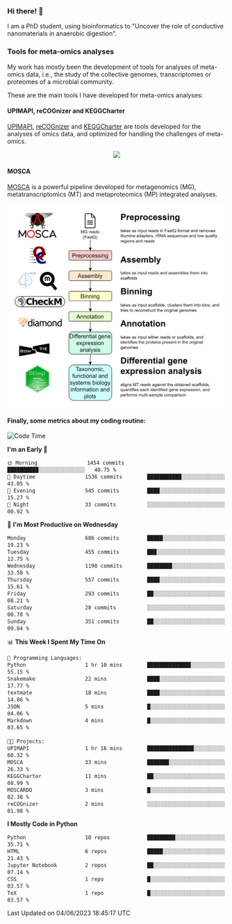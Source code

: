 ### Hi there! 👋

I am a PhD student, using bioinformatics to "Uncover the role of conductive nanomaterials in anaerobic digestion".

### Tools for meta-omics analyses

My work has mostly been the development of tools for analyses of meta-omics data, i.e., the study of the collective genomes, transcriptomes or proteomes of a microbial community.

These are the main tools I have developed for meta-omics analyses:

#### UPIMAPI, reCOGnizer and KEGGCharter

[UPIMAPI](https://github.com/iquasere/UPIMAPI), [reCOGnizer](https://github.com/iquasere/reCOGnizer) and [KEGGCharter](https://github.com/iquasere/KEGGCharter) are tools developed for the analyses of omics data, and optimized for handling the challenges of meta-omics.

<p align="center">
    <img src="assets/annotation_paper.png">
</p>

#### MOSCA

[MOSCA](https://github.com/iquasere/MOSCA) is a powerful pipeline developed for metagenomics (MG), metatranscriptomics (MT) and metaproteomics (MP) integrated analyses.

<p align="center">
    <img src="assets/mosca_workflow.png" align="center" width="700">
</p>


#### Finally, some metrics about my coding routine:

<!--START_SECTION:waka-->
![Code Time](http://img.shields.io/badge/Code%20Time-581%20hrs%2048%20mins-blue)

**I'm an Early 🐤** 

```text
🌞 Morning                1454 commits        ██████████░░░░░░░░░░░░░░░   40.75 % 
🌆 Daytime                1536 commits        ███████████░░░░░░░░░░░░░░   43.05 % 
🌃 Evening                545 commits         ████░░░░░░░░░░░░░░░░░░░░░   15.27 % 
🌙 Night                  33 commits          ░░░░░░░░░░░░░░░░░░░░░░░░░   00.92 % 
```
📅 **I'm Most Productive on Wednesday** 

```text
Monday                   686 commits         █████░░░░░░░░░░░░░░░░░░░░   19.23 % 
Tuesday                  455 commits         ███░░░░░░░░░░░░░░░░░░░░░░   12.75 % 
Wednesday                1198 commits        ████████░░░░░░░░░░░░░░░░░   33.58 % 
Thursday                 557 commits         ████░░░░░░░░░░░░░░░░░░░░░   15.61 % 
Friday                   293 commits         ██░░░░░░░░░░░░░░░░░░░░░░░   08.21 % 
Saturday                 28 commits          ░░░░░░░░░░░░░░░░░░░░░░░░░   00.78 % 
Sunday                   351 commits         ██░░░░░░░░░░░░░░░░░░░░░░░   09.84 % 
```


📊 **This Week I Spent My Time On** 

```text
💬 Programming Languages: 
Python                   1 hr 10 mins        ██████████████░░░░░░░░░░░   55.15 % 
Snakemake                22 mins             ████░░░░░░░░░░░░░░░░░░░░░   17.77 % 
textmate                 18 mins             ████░░░░░░░░░░░░░░░░░░░░░   14.86 % 
JSON                     5 mins              █░░░░░░░░░░░░░░░░░░░░░░░░   04.06 % 
Markdown                 4 mins              █░░░░░░░░░░░░░░░░░░░░░░░░   03.65 % 

🐱‍💻 Projects: 
UPIMAPI                  1 hr 16 mins        ███████████████░░░░░░░░░░   60.32 % 
MOSCA                    33 mins             ███████░░░░░░░░░░░░░░░░░░   26.33 % 
KEGGCharter              11 mins             ██░░░░░░░░░░░░░░░░░░░░░░░   08.99 % 
MOSCARDO                 3 mins              █░░░░░░░░░░░░░░░░░░░░░░░░   02.38 % 
reCOGnizer               2 mins              ░░░░░░░░░░░░░░░░░░░░░░░░░   01.98 % 
```

**I Mostly Code in Python** 

```text
Python                   10 repos            █████████░░░░░░░░░░░░░░░░   35.71 % 
HTML                     6 repos             █████░░░░░░░░░░░░░░░░░░░░   21.43 % 
Jupyter Notebook         2 repos             ██░░░░░░░░░░░░░░░░░░░░░░░   07.14 % 
CSS                      1 repo              █░░░░░░░░░░░░░░░░░░░░░░░░   03.57 % 
TeX                      1 repo              █░░░░░░░░░░░░░░░░░░░░░░░░   03.57 % 
```




 Last Updated on 04/06/2023 18:45:17 UTC
<!--END_SECTION:waka-->
